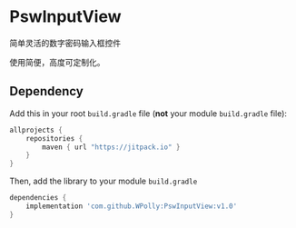# PswInputView
简单灵活的数字密码输入框控件

使用简便，高度可定制化。
## Dependency

Add this in your root `build.gradle` file (**not** your module `build.gradle` file):

```gradle
allprojects {
	repositories {
        maven { url "https://jitpack.io" }
    }
}
```

Then, add the library to your module `build.gradle`
```gradle
dependencies {
    implementation 'com.github.WPolly:PswInputView:v1.0'
}
```
